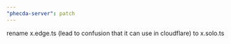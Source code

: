 ```yaml
---
"phecda-server": patch
---
```


rename x.edge.ts (lead to confusion that it can use in cloudflare) to x.solo.ts
